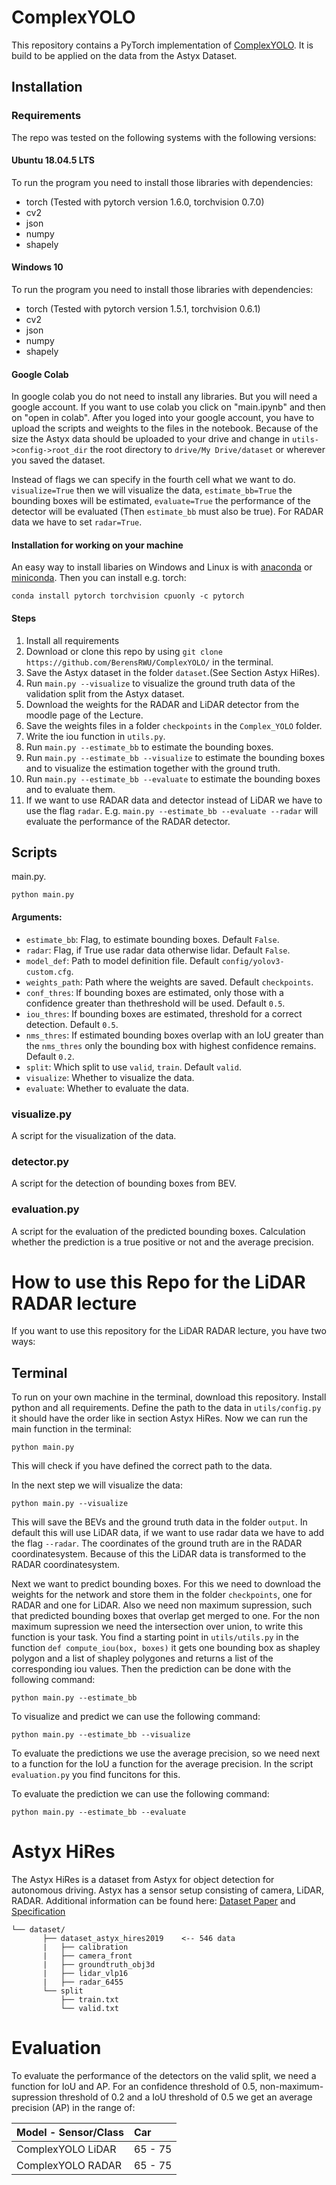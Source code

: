 # ComplexYOLO
This repository contains a PyTorch implementation of [ComplexYOLO](https://arxiv.org/pdf/1803.06199.pdf). It is build to be applied on the data from the Astyx Dataset.

## Installation
### Requirements
The repo was tested on the following systems with the following versions:
#### Ubuntu 18.04.5 LTS
To run the program you need to install those libraries with dependencies:
  * torch (Tested with pytorch version 1.6.0, torchvision 0.7.0)
  * cv2 
  * json
  * numpy 
  * shapely 
  
  
#### Windows 10
To run the program you need to install those libraries with dependencies:
  * torch (Tested with pytorch version 1.5.1, torchvision 0.6.1)
  * cv2 
  * json
  * numpy 
  * shapely

#### Google Colab
In google colab you do not need to install any libraries. But you will need a google account. If you want to use colab you click on "main.ipynb" and then on "open in colab". After you loged into your google account, you have to upload the scripts and weights to the files in the notebook. Because of the size the Astyx data should be uploaded to your drive and change in ```utils->config->root_dir``` the root directory to ```drive/My Drive/dataset``` or wherever you saved the dataset. 

Instead of flags we can specify in the fourth cell what we want to do. ```visualize=True``` then we will visualize the data, ```estimate_bb=True``` the bounding boxes will be estimated, ```evaluate=True``` the performance of the detector will be evaluated (Then ```estimate_bb``` must also be true). For RADAR data we have to set ```radar=True```.  
  
#### Installation for working on your machine
An easy way to install libaries on Windows and Linux is with [anaconda](https://www.anaconda.com/) or [miniconda](https://docs.conda.io/en/latest/miniconda.html). Then you can install e.g. torch:
```
conda install pytorch torchvision cpuonly -c pytorch
```

#### Steps
1. Install all requirements
1. Download or clone this repo by using ```git clone https://github.com/BerensRWU/ComplexYOLO/``` in the terminal.
1. Save the Astyx dataset in the folder ```dataset```.(See Section Astyx HiRes).
1. Run ```main.py --visualize``` to visualize the ground truth data of the validation split from the Astyx dataset.
1. Download the weights for the RADAR and LiDAR detector from the moodle page of the Lecture.
1. Save the weights files in a folder ```checkpoints``` in the ```Complex_YOLO``` folder. 
1. Write the iou function in ```utils.py```.
1. Run ```main.py --estimate_bb``` to estimate the bounding boxes.
1. Run ```main.py --estimate_bb --visualize``` to estimate the bounding boxes and to visualize the estimation together with the ground truth.
1. Run ```main.py --estimate_bb --evaluate``` to estimate the bounding boxes and to evaluate them.
1. If we want to use RADAR data and detector instead of LiDAR we have to use the flag ```radar```. E.g. ```main.py --estimate_bb --evaluate --radar``` will evaluate the performance of the RADAR detector.

## Scripts
main.py.
```
python main.py
```
#### Arguments:
  * ```estimate_bb```: Flag, to estimate bounding boxes. Default ```False```.
  * ```radar```: Flag, if True use radar data otherwise lidar. Default ```False```.
  * ```model_def```: Path to model definition file. Default ```config/yolov3-custom.cfg```.
  * ```weights_path```: Path where the weights are saved. Default ```checkpoints```.
  * ```conf_thres```: If bounding boxes are estimated, only those with a confidence greater than thethreshold will be used. Default ```0.5```.
  * ```iou_thres```: If bounding boxes are estimated, threshold for a correct detection. Default ```0.5```.
  * ```nms_thres```: If estimated bounding boxes overlap with an IoU greater than the ```nms_thres``` only the bounding box with highest confidence remains. Default ```0.2```.
  * ```split```: Which split to use ```valid```, ```train```. Default ```valid```.
  * ```visualize```: Whether to visualize the data.
  * ```evaluate```: Whether to evaluate the data.
  
### visualize.py
A script for the visualization of the data.

### detector.py
A script for the detection of bounding boxes from BEV.

### evaluation.py
A script for the evaluation of the predicted bounding boxes. Calculation whether the prediction is a true positive or not and the average precision.

# How to use this Repo for the LiDAR RADAR lecture
If you want to use this repository for the LiDAR RADAR lecture, you have two ways:
## Terminal
To run on your own machine in the terminal, download this repository. Install python and all requirements. Define the path to the data in ```utils/config.py``` it should have the order like in section Astyx HiRes. Now we can run the main function in the terminal:
```
python main.py
```
This will check if you have defined the correct path to the data.

In the next step we will visualize the data:
```
python main.py --visualize
```
This will save the BEVs and the ground truth data in the folder ```output```. In default this will use LiDAR data, if we want to use radar data we have to add the flag ```--radar```. The coordinates of the ground truth are in the RADAR coordinatesystem. Because of this the LiDAR data is transformed to the RADAR coordinatesystem.

Next we want to predict bounding boxes. For this we need to download the weights for the network and store them in the folder ```checkpoints```, one for RADAR and one for LiDAR. Also we need non maximum supression, such that predicted bounding boxes that overlap get merged to one. For the non maximum supression we need the intersection over union, to write this function is your task. You find a starting point in ```utils/utils.py``` in the function ```def compute_iou(box, boxes)``` it gets one bounding box as shapley polygon and a list of shapley polygones and returns a list of the corresponding iou values. Then the prediction can be done with the following command:
```
python main.py --estimate_bb
```
To visualize and predict we can use the following command:
```
python main.py --estimate_bb --visualize
```
To evaluate the predictions we use the average precision, so we need next to a function for the IoU a function for the average precision. In the script ```evaluation.py``` you find funcitons for this.

To evaluate the prediction we can use the following command:
```
python main.py --estimate_bb --evaluate
```

# Astyx HiRes
The Astyx HiRes is a dataset from Astyx for object detection for autonomous driving. Astyx has a sensor setup consisting of camera, LiDAR, RADAR. Additional information can be found here: [Dataset Paper](https://www.astyx.com/fileadmin/redakteur/dokumente/Automotive_Radar_Dataset_for_Deep_learning_Based_3D_Object_Detection.PDF) and [Specification](https://www.astyx.com/fileadmin/redakteur/dokumente/Astyx_Dataset_HiRes2019_specification.pdf)

```
└── dataset/
       ├── dataset_astyx_hires2019    <-- 546 data
       |   ├── calibration 
       |   ├── camera_front
       |   ├── groundtruth_obj3d
       |   ├── lidar_vlp16
       |   ├── radar_6455
       └── split
           ├── train.txt
           └── valid.txt
```
# Evaluation
To evaluate the performance of the detectors on the valid split, we need a function for IoU and AP. For an confidence threshold of 0.5, non-maximum-supression threshold of 0.2 and a IoU threshold of 0.5 we get an average precision (AP) in the range of:

 Model - Sensor/Class | Car     | 
| ------------------- |:--------|
| ComplexYOLO LiDAR   | 65 - 75 |
| ComplexYOLO RADAR   | 65 - 75 |
